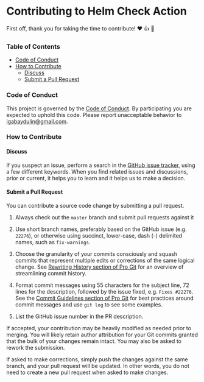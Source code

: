 # Contributing to Helm Check Action

First off, thank you for taking the time to contribute! :hearts: :+1: :tada: 

### Table of Contents

* [Code of Conduct](#code-of-conduct)
* [How to Contribute](#how-to-contribute)
  * [Discuss](#discuss)
  * [Submit a Pull Request](#submit-a-pull-request)

### Code of Conduct

This project is governed by the [Code of Conduct](CODE_OF_CONDUCT.md).
By participating you are expected to uphold this code.
Please report unacceptable behavior to igabaydulin@gmail.com.

### How to Contribute

#### Discuss

If you suspect an issue, perform a search in the
[GitHub issue tracker](https://github.com/igabaydulin/helm-check-action/issues), using a few different keywords.
When you find related issues and discussions, prior or current, it helps you to learn and
it helps us to make a decision.

#### Submit a Pull Request

You can contribute a source code change by submitting a pull request.

1. Always check out the `master` branch and submit pull requests against it

1. Use short branch names, preferably based on the GitHub issue (e.g. `22276`), or
otherwise using succinct, lower-case, dash (-) delimited names, such as `fix-warnings`.

1. Choose the granularity of your commits consciously and squash commits that represent
multiple edits or corrections of the same logical change. See
[Rewriting History section of Pro Git](http://git-scm.com/book/en/Git-Tools-Rewriting-History)
for an overview of streamlining commit history.

1. Format commit messages using 55 characters for the subject line, 72 lines for the
description, followed by the issue fixed, e.g. `Fixes #22276`.
See the
[Commit Guidelines section of Pro Git](http://git-scm.com/book/en/Distributed-Git-Contributing-to-a-Project#Commit-Guidelines)
for best practices around commit messages and use `git log` to see some examples.

1. List the GitHub issue number in the PR description.

If accepted, your contribution may be heavily modified as needed prior to merging.
You will likely retain author attribution for your Git commits granted that the bulk of
your changes remain intact. You may also be asked to rework the submission.

If asked to make corrections, simply push the changes against the same branch, and your
pull request will be updated. In other words, you do not need to create a new pull request
when asked to make changes.
